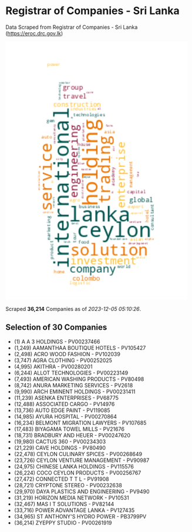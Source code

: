 # Registrar of Companies - Sri Lanka

Data Scraped from Registrar of Companies - Sri Lanka (https://eroc.drc.gov.lk)

![word-cloud](data/word_cloud.png)

Scraped **36,214** Companies as of *2023-12-05 05:10:26*.


## Selection of 30 Companies

* (1) A A 3 HOLDINGS - PV00237466
* (1,249) AAMANTHAA BOUTIQUE HOTELS - PV105427
* (2,498) ACRO WOOD FASHION - PV102039
* (3,747) AGRA CLOTHING - PV00252025
* (4,995) AKITHRA - PV00280201
* (6,244) ALLOT TECHNOLOGIES - PV00223149
* (7,493) AMERICAN WASHING PRODUCTS - PV80498
* (8,742) ANURA MARKETING SERVICES - PV2618
* (9,990) ARCH EMINENT HOLDINGS - PV00231411
* (11,239) ASENKA ENTERPRISES - PV68775
* (12,488) ASSOCIATED CARGO - PV14976
* (13,736) AUTO EDGE PAINT - PV119085
* (14,985) AYURA HOSPITAL - PV00270864
* (16,234) BELMONT MIGRATION LAWYERS - PV107685
* (17,483) BIYAGAMA TOWEL MILLS - PV21676
* (18,731) BRADBURY AND HEUER - PV00247620
* (19,980) CACTUS 360 - PV00234303
* (21,229) CAVE HOLDINGS - PV80490
* (22,478) CEYLON CULINARY SPICES - PV00268649
* (23,726) CEYLON VENTURE MANAGEMENT - PV90987
* (24,975) CHINESE LANKA HOLDINGS - PV115576
* (26,224) COCO CEYLON PRODUCTS - PV00256767
* (27,472) CONNECTED T T L - PV91908
* (28,721) CRYPTONE STEREO - PV00232638
* (29,970) DAYA PLASTICS AND ENGINEERING - PV9490
* (31,219) HORIZON MEDIA NETWORK - PV10531
* (32,467) MAS I T SOLUTIONS - PV82144
* (33,716) POWER ADVANTAGE LANKA - PV127435
* (34,965) ST ANTHONY'S HYDRO POWER - PB3799PV
* (36,214) ZYEPPY STUDIO - PV00261919
